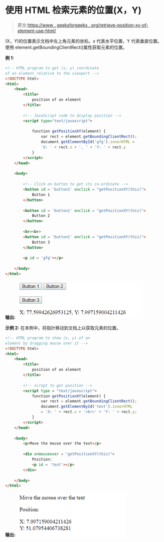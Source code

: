 # 使用 HTML 检索元素的位置(X，Y)

> 原文:[https://www . geeksforgeeks . org/retrieve-position-xy-of-element-use-html/](https://www.geeksforgeeks.org/retrieve-the-position-xy-of-an-element-using-html/)

(X，Y)的位置表示文档中左上角元素的坐标。x 代表水平位置，Y 代表垂直位置。使用 element.getBoundingClientRect()属性获取元素的位置。

**例 1:**

```html
<!-- HTML program to get (x, y) coordinate 
of an element relative to the viewport -->
<!DOCTYPE html>
<html>
    <head>
        <title>
            position of an element
        </title>

        <!-- JavaScript code to display position -->
        <script type="text/javascript">

            function getPositionXY(element) {
                var rect = element.getBoundingClientRect();
                document.getElementById('gfg').innerHTML = 
                'X: ' + rect.x + ', ' + 'Y: ' + rect.y
            }
        </script>
    </head>

    <body>

        <!-- Click on button to get its co-ordinate -->
        <button id = 'button1' onclick = "getPositionXY(this)">
            Button 1
        </button>

        <button id = 'button1' onclick = "getPositionXY(this)">
            Button 2
        </button>

        <br><br>
        <button id = 'button1' onclick = "getPositionXY(this)">
            Button 3
        </button>

        <p id = 'gfg'></p>

    </body>
</html>                    
```

**输出:**
![](img/eea8c7f6951038e3921f36d19705324e.png)

**示例 2:** 在本例中，将指针移动到文档上以获取元素的位置。

```html
<!-- HTML program to show (x, y) of an 
element by dragging mouse over it -->
<!DOCTYPE html>
<html>
    <head>
        <title>
            position of an element
        </title>

        <!-- scropt to get position -->
        <script type = "text/javascript">
            function getPositionXY(element) {
                var rect = element.getBoundingClientRect();
                document.getElementById('text').innerHTML 
                = 'X: ' + rect.x + '<br>' + 'Y: ' + rect.y;
            }
        </script>
    </head>

    <body>
        <p>Move the mouse over the text</p>

        <div onmouseover = "getPositionXY(this)">
            Position:
            <p id = 'text'></p>
        </div>

    </body>
</html>                    
```

**输出:**
![](img/d1e6e3fdc1f8b4c789fedd3616768ea5.png)
